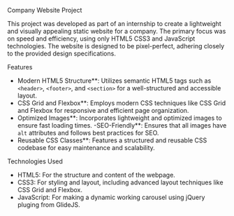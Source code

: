 Company Website Project


This project was developed as part of an internship to create a lightweight and visually appealing static website for a company. The primary focus was on speed and efficiency, using only 
HTML5 CSS3 and JavaScript technologies. 
The website is designed to be pixel-perfect, adhering closely to the provided design specifications.

Features

- Modern HTML5 Structure**: Utilizes semantic HTML5 tags such as `<header>`, `<footer>`, and `<section>` for a well-structured and accessible layout.
- CSS Grid and Flexbox**: Employs modern CSS techniques like CSS Grid and Flexbox for responsive and efficient page organization.
- Optimized Images**: Incorporates lightweight and optimized images to ensure fast loading times.
-SEO-Friendly**: Ensures that all images have `alt` attributes and follows best practices for SEO.
- Reusable CSS Classes**: Features a structured and reusable CSS codebase for easy maintenance and scalability.

Technologies Used

- HTML5: For the structure and content of the webpage.
- CSS3: For styling and layout, including advanced layout techniques like CSS Grid and Flexbox.
- JavaScript: For making a dynamic working carousel using  jQuery pluging from GlideJS.



